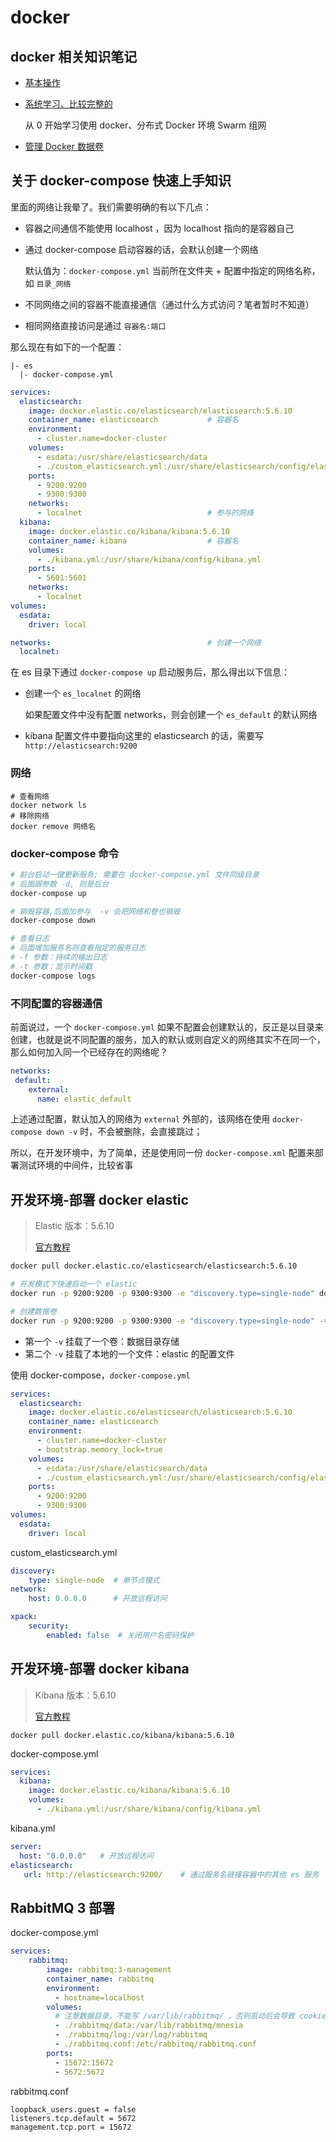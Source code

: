 # docker

## docker 相关知识笔记

- [基本操作](https://zq99299.github.io/note-book/posts/docker/#docker)

- [系统学习、比较完整的](https://zq99299.github.io/mysql-tutorial/ali-new-retail/09/02.html)

  从 0 开始学习使用 docker、分布式 Docker 环境 Swarm 组网

- [管理 Docker 数据卷](https://zq99299.github.io/mysql-tutorial/ali-new-retail/09/04.html#%E7%AE%A1%E7%90%86-docker-%E6%95%B0%E6%8D%AE%E5%8D%B7)

## 关于 docker-compose 快速上手知识

里面的网络让我晕了。我们需要明确的有以下几点：

- 容器之间通信不能使用 localhost ，因为 localhost 指向的是容器自己

- 通过 docker-compose 启动容器的话，会默认创建一个网络

  默认值为：`docker-compose.yml` 当前所在文件夹  +  配置中指定的网络名称，如 `目录_网络`
  
- 不同网络之间的容器不能直接通信（通过什么方式访问？笔者暂时不知道）

- 相同网络直接访问是通过 `容器名:端口`

那么现在有如下的一个配置：

```
|- es
  |- docker-compose.yml
```

```yml
services:
  elasticsearch:
    image: docker.elastic.co/elasticsearch/elasticsearch:5.6.10
    container_name: elasticsearch			# 容器名
    environment:
      - cluster.name=docker-cluster
    volumes:
      - esdata:/usr/share/elasticsearch/data
      - ./custom_elasticsearch.yml:/usr/share/elasticsearch/config/elasticsearch.yml 
    ports:
      - 9200:9200
      - 9300:9300
    networks:
      - localnet							# 参与的网络
  kibana:
    image: docker.elastic.co/kibana/kibana:5.6.10
    container_name: kibana					# 容器名
    volumes:
      - ./kibana.yml:/usr/share/kibana/config/kibana.yml
    ports:
      - 5601:5601
    networks:
      - localnet    
volumes:
  esdata:
    driver: local 

networks:									# 创建一个网络
  localnet:
```

在 es 目录下通过 `docker-compose up` 启动服务后，那么得出以下信息：

- 创建一个 `es_localnet` 的网络

  如果配置文件中没有配置 networks，则会创建一个 `es_default` 的默认网络

- kibana 配置文件中要指向这里的 elasticsearch 的话，需要写 `http://elasticsearch:9200`



### 网络

```
# 查看网络
docker network ls
# 移除网络
docker remove 网络名
```

###  docker-compose 命令

```bash
# 前台启动一键更新服务; 需要在 docker-compose.yml 文件同级目录
# 后面跟参数 -d, 则是后台
docker-compose up

# 销毁容器,后面加参与  -v 会把网络和卷也销毁
docker-compose down

# 查看日志
# 后面增加服务名则查看指定的服务日志
# -f 参数：持续的输出日志
# -t 参数：显示时间戳
docker-compose logs
```

### 不同配置的容器通信

前面说过，一个 `docker-compose.yml` 如果不配置会创建默认的，反正是以目录来创建，也就是说不同配置的服务，加入的默认或则自定义的网络其实不在同一个，那么如何加入同一个已经存在的网络呢？

```yml
networks: 
 default:
    external:
      name: elastic_default
```

上述通过配置，默认加入的网络为  `external` 外部的，该网络在使用 `docker-compose down -v` 时，不会被删除，会直接跳过；

所以，在开发环境中，为了简单，还是使用同一份  `docker-compose.xml` 配置来部署测试环境的中间件，比较省事

## 开发环境-部署 docker elastic

> Elastic 版本：5.6.10
>
> [官方教程](https://www.elastic.co/guide/en/elasticsearch/reference/5.6/docker.html)

```bash
docker pull docker.elastic.co/elasticsearch/elasticsearch:5.6.10

# 开发模式下快速启动一个 elastic
docker run -p 9200:9200 -p 9300:9300 -e "discovery.type=single-node" docker.elastic.co/elasticsearch/elasticsearch:5.6.10

# 创建数据卷
docker run -p 9200:9200 -p 9300:9300 -e "discovery.type=single-node" -v elasticdata:/usr/share/elasticsearch/data --privileged -v full_path_to/custom_elasticsearch.yml:/usr/share/elasticsearch/config/elasticsearch.yml docker.elastic.co/elasticsearch/elasticsearch:5.6.10
```

- 第一个 `-v` 挂载了一个卷：数据目录存储
- 第二个 `-v` 挂载了本地的一个文件：elastic 的配置文件

使用 docker-compose，`docker-compose.yml`

```yml
services:
  elasticsearch:
    image: docker.elastic.co/elasticsearch/elasticsearch:5.6.10
    container_name: elasticsearch
    environment:
      - cluster.name=docker-cluster
      - bootstrap.memory_lock=true
    volumes:
      - esdata:/usr/share/elasticsearch/data
      - ./custom_elasticsearch.yml:/usr/share/elasticsearch/config/elasticsearch.yml 
    ports:
      - 9200:9200
      - 9300:9300
volumes:
  esdata:
    driver: local 
```

custom_elasticsearch.yml

```yml
discovery:
    type: single-node  # 单节点模式
network:
    host: 0.0.0.0	   # 开放远程访问

xpack:
    security:
        enabled: false  # 关闭用户名密码保护
```



## 开发环境-部署 docker kibana

>Kibana 版本：5.6.10
>
>[官方教程](https://www.elastic.co/guide/en/kibana/5.6/_pulling_the_image.html)

```
docker pull docker.elastic.co/kibana/kibana:5.6.10
```

docker-compose.yml

```yml
services:
  kibana:
    image: docker.elastic.co/kibana/kibana:5.6.10
    volumes:
      - ./kibana.yml:/usr/share/kibana/config/kibana.yml
```

kibana.yml

```yml
server:
  host: "0.0.0.0"	# 开放远程访问
elasticsearch:
   url: http://elasticsearch:9200/	  # 通过服务名链接容器中的其他 es 服务
```



## RabbitMQ 3 部署

docker-compose.yml

```yml
services:
    rabbitmq:
        image: rabbitmq:3-management
        container_name: rabbitmq
        environment:
          - hostname=localhost
        volumes:
          # 注意数据目录，不能写 /var/lib/rabbitmq/ ，否则启动后会导致 cookie 文件的权限问题启动失败
          - ./rabbitmq/data:/var/lib/rabbitmq/mnesia
          - ./rabbitmq/log:/var/log/rabbitmq
          - ./rabbitmq.conf:/etc/rabbitmq/rabbitmq.conf 
        ports:
          - 15672:15672
          - 5672:5672
```

rabbitmq.conf

```
loopback_users.guest = false
listeners.tcp.default = 5672
management.tcp.port = 15672
```

